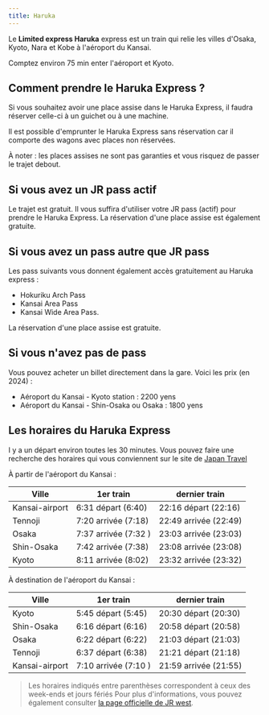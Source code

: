 ```yaml
---
title: Haruka
---
```


Le **Limited express Haruka** express est un train qui relie les villes d'Osaka, Kyoto, Nara et Kobe à l'aéroport du Kansai.

Comptez environ 75 min enter l'aéroport et Kyoto.

## Comment prendre le Haruka Express ?

Si vous souhaitez avoir une place assise dans le Haruka Express, il faudra réserver celle-ci à un guichet ou à une machine.

Il est possible d'emprunter le Haruka Express sans réservation car il comporte des wagons avec places non réservées.

À noter : les places assises ne sont pas garanties et vous risquez de passer le trajet debout.

## Si vous avez un JR pass actif

Le trajet est gratuit. Il vous suffira d'utiliser votre JR pass (actif) pour prendre le Haruka Express. La réservation d'une place assise est également gratuite.

## Si vous avez un pass autre que JR pass

Les pass suivants vous donnent également accès gratuitement au Haruka express :

- Hokuriku Arch Pass
- Kansai Area Pass
- Kansai Wide Area Pass.

La réservation d'une place assise est gratuite.

## Si vous n'avez pas de pass

Vous pouvez acheter un billet directement dans la gare. Voici les prix (en 2024) :

- Aéroport du Kansai - Kyoto station : 2200 yens
- Aéroport du Kansai - Shin-Osaka ou Osaka : 1800 yens

## Les horaires du Haruka Express

I y a un départ environ toutes les 30 minutes. Vous pouvez faire une recherche des horaires qui vous conviennent sur le site de [Japan Travel](https://japantravel.navitime.com/en/area/jp/route/result/?start=00001756&goal=00001353&start_name=Kyoto&goal_name=Kansai%20Airport(Osaka)&sort_order=fewest-changes)

À partir de l'aéroport du Kansai :

| Ville | 1er train| dernier train|
| -------- | ------- | -------|
| Kansai-airport|6:31 départ (6:40)|22:16 départ (22:16)|
|Tennoji| 7:20 arrivée (7:18)|22:49 arrivée (22:49)|
|Osaka |7:37 arrivée (7:32 )|23:03 arrivée (23:03)|
|Shin-Osaka| 7:42 arrivée (7:38) |23:08 arrivée (23:08)|
| Kyoto|8:11 arrivée (8:02)|23:32 arrivée (23:32)|

À destination de l'aéroport du Kansai :

|Ville|1er train|dernier train|
| -------- | ------- | -------|
| Kyoto  | 5:45 départ (5:45)   | 20:30 départ (20:30)|
| Shin-Osaka| 6:16 départ (6:16)|20:58 départ (20:58)|
| Osaka    | 6:22 départ (6:22)    |21:03 départ (21:03)|
| Tennoji|6:37 départ (6:38)  |21:21 départ (21:18)|
| Kansai-airport    | 7:10 arrivée (7:10 )|21:59 arrivée (21:55)|

> Les horaires indiqués entre parenthèses correspondent à ceux des week-ends et jours fériés
> Pour plus d'informations, vous pouvez également consulter [la page officielle de JR west](https://www.westjr.co.jp/global/en/ticket/pass/one_way/haruka/).
